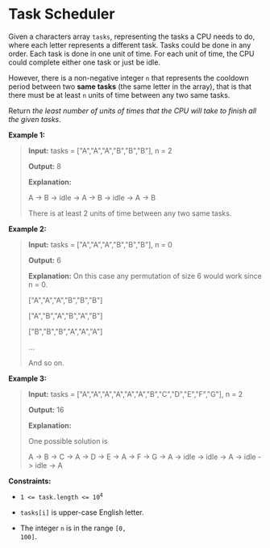 # Task Scheduler

Given a characters array <code>tasks</code>, representing the tasks a CPU needs to do, where each letter represents a different task. Tasks could be done in any order. Each task is done in one unit of time. For each unit of time, the CPU could complete either one task or just be idle.

However, there is a non-negative integer&nbsp;<code>n</code> that represents the cooldown period between&nbsp;two <b>same tasks</b>&nbsp;(the same letter in the array), that is that there must be at least <code>n</code> units of time between any two same tasks.

Return *the least number of units of times that the CPU will take to finish all the given tasks*.


**Example 1:**
>
> **Input:** tasks = ["A","A","A","B","B","B"], n = 2
>
> **Output:** 8
>
> **Explanation:**
>
> A -&gt; B -&gt; idle -&gt; A -&gt; B -&gt; idle -&gt; A -&gt; B
>
> There is at least 2 units of time between any two same tasks.

**Example 2:**
>
> **Input:** tasks = ["A","A","A","B","B","B"], n = 0
>
> **Output:** 6
>
> **Explanation:** On this case any permutation of size 6 would work since n = 0.
>
> ["A","A","A","B","B","B"]
>
> ["A","B","A","B","A","B"]
>
> ["B","B","B","A","A","A"]
>
> ...
>
> And so on.

**Example 3:**
>
> **Input:** tasks = ["A","A","A","A","A","A","B","C","D","E","F","G"], n = 2
>
> **Output:** 16
>
> **Explanation:**
>
> One possible solution is
>
> A -&gt; B -&gt; C -&gt; A -&gt; D -&gt; E -&gt; A -&gt; F -&gt; G -&gt; A -&gt; idle -&gt; idle -&gt; A -&gt; idle -&gt; idle -&gt; A


**Constraints:**

- <code>1 &lt;= task.length &lt;= 10<sup>4</sup></code>

- <code>tasks[i]</code> is upper-case English letter.

- The integer <code>n</code> is in the range <code>[0, 100]</code>.
